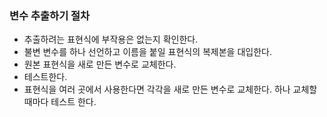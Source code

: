 ### 변수 추출하기 절차

-   추출하려는 표현식에 부작용은 없는지 확인한다.
-   불변 변수를 하나 선언하고 이름을 붙일 표현식의 복제본을 대입한다.
-   원본 표현식을 새로 만든 변수로 교체한다.
-   테스트한다.
-   표현식을 여러 곳에서 사용한다면 각각을 새로 만든 변수로 교체한다. 하나 교체할 때마다 테스트 한다.
